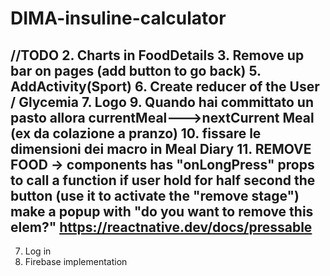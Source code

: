 # DIMA-insuline-calculator

//TODO 
2. Charts in FoodDetails
3. Remove up bar on pages (add button to go back)
5. AddActivity(Sport)
6. Create reducer of the User / Glycemia 
7. Logo
9. Quando hai committato un pasto allora currentMeal--->nextCurrent Meal (ex da colazione a pranzo)
10. fissare le dimensioni dei macro in Meal Diary
11. REMOVE FOOD -> <Pressable> components has "onLongPress" props to call a function if user hold for half second the button (use it to activate the "remove stage")
make a popup with "do you want to remove this elem?" https://reactnative.dev/docs/pressable
--------
7. Log in
8. Firebase implementation